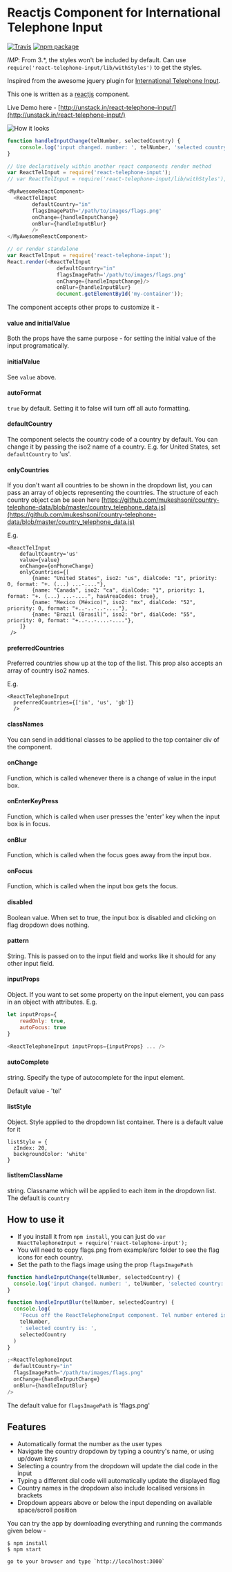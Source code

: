 # Reactjs Component for International Telephone Input

[![Travis][build-badge]][build]
[![npm package][npm-badge]][npm]

_IMP_: From 3.\*, the styles won't be included by default. Can use `require('react-telephone-input/lib/withStyles')` to get the styles.

Inspired from the awesome jquery plugin for <a href="https://github.com/Bluefieldscom/intl-tel-input" target="_blank">International Telephone Input</a>.

This one is written as a [reactjs](http://facebook.github.io/react/) component.

Live Demo here - [http://unstack.in/react-telephone-input/](http://unstack.in/react-telephone-input/)

![How it looks](/images/react-telephone-number-screenshot.png?raw=true 'How it looks')

```js
function handleInputChange(telNumber, selectedCountry) {
    console.log('input changed. number: ', telNumber, 'selected country: ', selectedCountry);
}

// Use declaratively within another react components render method
var ReactTelInput = require('react-telephone-input');
// var ReactTelInput = require('react-telephone-input/lib/withStyles'), if you need the styles

<MyAwesomeReactComponent>
  <ReactTelInput
        defaultCountry="in"
        flagsImagePath='/path/to/images/flags.png'
        onChange={handleInputChange}
        onBlur={handleInputBlur}
        />
</MyAwesomeReactComponent>

// or render standalone
var ReactTelInput = require('react-telephone-input');
React.render(<ReactTelInput
                defaultCountry="in"
                flagsImagePath='/path/to/images/flags.png'
                onChange={handleInputChange}/>
                onBlur={handleInputBlur}
                document.getElementById('my-container'));
```

The component accepts other props to customize it -

#### value and initialValue

Both the props have the same purpose - for setting the initial value of the input programatically.

#### initialValue

See `value` above.

#### autoFormat

`true` by default. Setting it to false will turn off all auto formatting.

#### defaultCountry

The component selects the country code of a country by default. You can change it by passing the iso2 name of a country. E.g. for United States, set `defaultCountry` to 'us'.

#### onlyCountries

If you don't want all countries to be shown in the dropdown list, you can pass an array of objects representing the countries. The structure of each country object can be seen here [https://github.com/mukeshsoni/country-telephone-data/blob/master/country_telephone_data.js](https://github.com/mukeshsoni/country-telephone-data/blob/master/country_telephone_data.js)

E.g.

```
<ReactTelInput
    defaultCountry='us'
    value={value}
    onChange={onPhoneChange}
    onlyCountries={[
        {name: "United States", iso2: "us", dialCode: "1", priority: 0, format: "+. (...) ...-...."},
        {name: "Canada", iso2: "ca", dialCode: "1", priority: 1, format: "+. (...) ...-....", hasAreaCodes: true},
        {name: "Mexico (México)", iso2: "mx", dialCode: "52", priority: 0, format: "+..-..-..-...."},
        {name: "Brazil (Brasil)", iso2: "br", dialCode: "55", priority: 0, format: "+..-..-....-...."},
    ]}
 />
```

#### preferredCountries

Preferred countries show up at the top of the list. This prop also accepts an array of country iso2 names.

E.g.

```
<ReactTelephoneInput
  preferredCountries={['in', 'us', 'gb']}
  />
```

#### classNames

You can send in additional classes to be applied to the top container div of the component.

#### onChange

Function, which is called whenever there is a change of value in the input box.

#### onEnterKeyPress

Function, which is called when user presses the 'enter' key when the input box is in focus.

#### onBlur

Function, which is called when the focus goes away from the input box.

#### onFocus

Function, which is called when the input box gets the focus.

#### disabled

Boolean value. When set to true, the input box is disabled and clicking on flag dropdown does nothing.

#### pattern

String. This is passed on to the input field and works like it should for any other input field.

#### inputProps

Object. If you want to set some property on the input element, you can pass in an object with attributes. E.g.

```javascript
let inputProps={
    readOnly: true,
    autoFocus: true
}

<ReactTelephoneInput inputProps={inputProps} ... />
```

#### autoComplete

string. Specify the type of autocomplete for the input element.

Default value - 'tel'

#### listStyle

Object. Style applied to the dropdown list container. There is a default value for it

```
listStyle = {
  zIndex: 20,
  backgroundColor: 'white'
}
```

#### listItemClassName

string. Classname which will be applied to each item in the dropdown list. The default is `country`

## How to use it

* If you install it from `npm install`, you can just do `var ReactTelephoneInput = require('react-telephone-input');`
* You will need to copy flags.png from example/src folder to see the flag icons for each country.
* Set the path to the flags image using the prop `flagsImagePath`

```js
function handleInputChange(telNumber, selectedCountry) {
  console.log('input changed. number: ', telNumber, 'selected country: ', selectedCountry)
}

function handleInputBlur(telNumber, selectedCountry) {
  console.log(
    'Focus off the ReactTelephoneInput component. Tel number entered is: ',
    telNumber,
    ' selected country is: ',
    selectedCountry
  )
}

;<ReactTelephoneInput
  defaultCountry="in"
  flagsImagePath="/path/to/images/flags.png"
  onChange={handleInputChange}
  onBlur={handleInputBlur}
/>
```

The default value for `flagsImagePath` is 'flags.png'

## Features

* Automatically format the number as the user types
* Navigate the country dropdown by typing a country's name, or using up/down keys
* Selecting a country from the dropdown will update the dial code in the input
* Typing a different dial code will automatically update the displayed flag
* Country names in the dropdown also include localised versions in brackets
* Dropdown appears above or below the input depending on available space/scroll position

You can try the app by downloading everything and running the commands given below -

```
$ npm install
$ npm start

go to your browser and type `http://localhost:3000`
```

[build-badge]: https://img.shields.io/travis/mukeshsoni/react-telephone-input/master.png?style=flat-square
[build]: https://travis-ci.org/mukeshsoni/react-telephone-input
[npm-badge]: https://img.shields.io/npm/v/react-telephone-input.svg?style=flat-square
[npm]: https://www.npmjs.org/package/react-telephone-input
